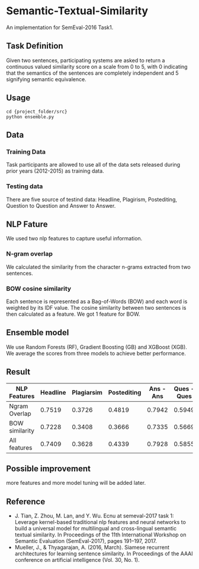 # Semantic-Textual-Similarity
An implementation for SemEval-2016 Task1.

## Task Definition
Given two sentences, participating systems are asked to return a continuous valued similarity score on a scale from 0 to 5, with 0 indicating that the semantics of the sentences are completely independent and 5 signifying semantic equivalence.

## Usage

```
cd {project_folder/src}
python ensemble.py
```

## Data
### Training Data
Task participants are allowed to use all of the data sets released during prior years (2012-2015) as training data.
### Testing data
There are five source of testind data: Headline, Plagirism, Postediting, Question to Question and Answer to Answer.

## NLP Fature
We used two nlp features to capture useful information.
### N-gram overlap  
We calculated the similarity from the character n-grams extracted from two sentences.
### BOW cosine similarity
Each sentence is represented as a Bag-of-Words (BOW) and each word is weighted by its IDF value. The cosine similarity between two sentences is then calculated as a feature. We got 1 feature for BOW.

## Ensemble model
We use Random Forests (RF), Gradient Boosting (GB) and XGBoost (XGB). We average the scores from three models to achieve better performance.

## Result

| NLP Features   |  Headline    | Plagiarsim   | Postediting  | Ans - Ans    | Ques - Ques  | All          |
| -------------  | ------------ | ------------ | ------------ | ------------ | ------------ | ------------ |
| Ngram Overlap  | 0.7519       | 0.3726       | 0.4819       | 0.7942       | 0.5949       | 0.6327       |
| BOW similarity | 0.7228       | 0.3408       | 0.3666       | 0.7335       | 0.5669       | 0.5635       |
| All features   | 0.7409       | 0.3628       | 0.4339       | 0.7928       | 0.5855       | 0.6112       |

## Possible improvement
more features and more model tuning will be added later.

## Reference
- J. Tian, Z. Zhou, M. Lan, and Y. Wu. Ecnu at semeval-2017 task 1: Leverage kernel-based traditional nlp
features and neural networks to build a universal model for multilingual and cross-lingual semantic textual
similarity. In Proceedings of the 11th International Workshop on Semantic Evaluation (SemEval-2017),
pages 191–197, 2017.
- Mueller, J., & Thyagarajan, A. (2016, March). Siamese recurrent architectures for learning sentence similarity. In Proceedings of the AAAI conference on artificial intelligence (Vol. 30, No. 1).
